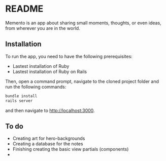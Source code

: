 # README

Memento is an app about sharing small moments, thoughts, or even ideas, from wherever you are in the world.

## Installation

To run the app, you need to have the following prerequisites: 

- Lastest installation of Ruby
- Lastest installation of Ruby on Rails

Then, open a command prompt, navigate to the cloned project folder and run the following commands: 

```bash
bundle install
rails server
```

and then navigate to [http://localhost:3000]().

## To do

- Creating art for hero-backgrounds
- Creating a database for the notes
- Finishing creating the basic view partials (components)
- 
